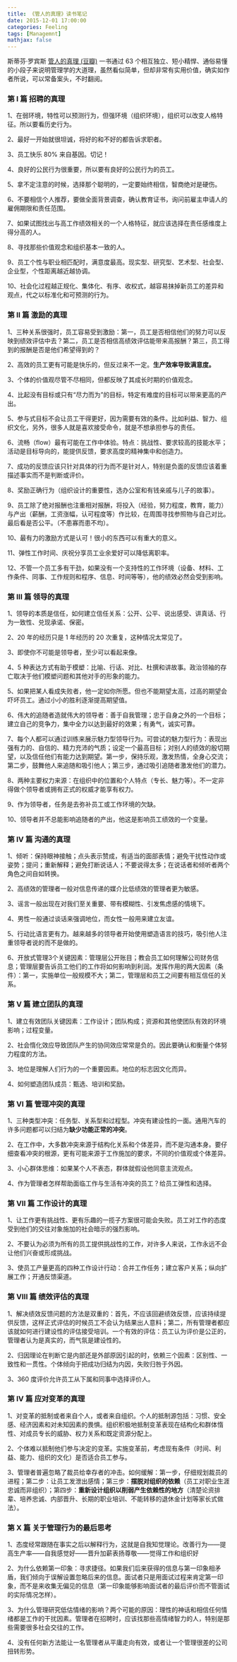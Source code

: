 ```yaml
---
title: 《管人的真理》读书笔记
date: 2015-12-01 17:00:00
categories: Feeling
tags: [Managemnt]
mathjax: false
---
```


斯蒂芬·罗宾斯 [管人的真理 (豆瓣)](https://book.douban.com/subject/1018540/) 一书通过 63 个相互独立、短小精悍、通俗易懂的小段子来说明管理学的大道理，虽然看似简单，但却非常有实用价值，确实如作者所说，可以常备案头，不时翻阅。

<!--more-->

### 第 I 篇 招聘的真理

1、在弱环境，特性可以预测行为，但强环境（组织环境），组织可以改变人格特征。所以要看历史行为。

2、最好一开始就很坦诚，将好的和不好的都告诉求职者。

3、员工快乐 80% 来自基因。切记！

4、良好的公民行为很重要，所以要有良好的公民行为的员工。

5、拿不定注意的时候，选择那个聪明的，一定要始终相信，智商绝对是硬伤。

6、不要相信个人推荐，要做全面背景调查，确认教育证书，询问前雇主申请人的雇佣期限和责任范围。

7、如果试图找出与高工作绩效相关的一个人格特征，就应该选择在责任感维度上得分高的人。

8、寻找那些价值观念和组织基本一致的人。

9、员工个性与职业相匹配时，满意度最高。现实型、研究型、艺术型、社会型、企业型，个性距离越近越协调。

10、社会化过程越正规化、集体化、有序、收权式，越容易抹掉新员工的差异和观点，代之以标准化和可预测的行为。

### 第 II 篇 激励的真理

1、三种关系很强时，员工容易受到激励：第一，员工是否相信他们的努力可以反映到绩效评估中去？第二，员工是否相信高绩效评估能带来高报酬？第三，员工得到的报酬是否是他们希望得到的？

2、高效的员工更有可能是快乐的，但反过来不一定。**生产效率导致满意度。**

3、个体的价值观尽管不尽相同，但都反映了其成长时期的价值观念。

4、比起没有目标或只有“尽力而为”的目标，特定有难度的目标可以带来更高的产出。

5、参与式目标不会让员工干得更好，因为需要有效的条件。比如利益、智力、组织文化，另外，很多人就是喜欢接受命令，就是不想承担参与的责任。

6、流畅（flow）最有可能在工作中体验。特点：挑战性、要求较高的技能水平；活动是目标导向的，能提供反馈，要求高度的精神集中和创造力。

7、成功的反馈应该只针对具体的行为而不是针对人，特别是负面的反馈应该着重描述事实而不是判断或评价。

8、奖励正确行为（组织设计的重要性，选办公室和有钱亲戚与儿子的故事）。

9、员工除了绝对报酬也注重相对报酬，将投入（经验，努力程度，教育，能力）与产出（薪酬，工资涨幅，认可程度等）作比较，在周围寻找参照物与自己对比。最后看是否公平。（不患寡而患不均）。

10、最有力的激励方式是认可！很小的东西可以有重大的意义。

11、弹性工作时间、庆祝分享员工业余爱好可以降低离职率。

12、不管一个员工多有干劲，如果没有一个支持性的工作环境（设备、材料、工作条件、同事、工作规则和程序、信息、时间等等），他的绩效必然会受到影响。

### 第 III 篇 领导的真理

1、领导的本质是信任，如何建立信任关系：公开、公平、说出感受、讲真话、行为一致性、兑现承诺、保密。

2、20 年的经历只是 1 年经历的 20 次重复，这种情况太常见了。

3、即使你不可能是领导者，至少可以看起来像。

4、5 种表达方式有助于模塑：比喻、行话、对比、杜撰和讲故事。政治领袖的存亡取决于他们模塑问题和其他对手的形象的能力。

5、如果把某人看成失败者，他一定如你所愿。但也不能期望太高，过高的期望会吓坏员工。通过小小的胜利逐渐提高期望值。

6、伟大的追随者造就伟大的领导者：善于自我管理；忠于自身之外的一个目标；建立自己的竞争力，集中全力以达到最好的效果；有勇气，诚实可靠。

7、每个人都可以通过训练来展示魅力型领导行为。可尝试的魅力型行为：表现出强有力的、自信的、精力充沛的气质；设定一个最高目标；对别人的绩效的殷切期望，以及信任他们有能力达到期望。第一步，保持乐观，激发热情，全身心交流；第二步，鼓舞他人来追随和吸引他人；第三步，通过吸引追随者激发他们的潜力。

8、两种主要权力来源：在组织中的位置和个人特点（专长、魅力等）。不一定非得做个领导者或拥有正式的权威才能享有权力。

9、作为领导者，任务是去弥补员工或工作环境的欠缺。

10、领导者并不总能影响追随者的产出，他这是影响员工绩效的一个变量。

### 第 IV 篇 沟通的真理

1、倾听：保持眼神接触；点头表示赞成，有适当的面部表情；避免干扰性动作或姿势；提问；重新解释；避免打断说话人；不要说得太多；在说话者和倾听者两个角色之间自如转换。

2、高绩效的管理者一般对信息传递的媒介比低绩效的管理者更为敏感。

3、谣言一般出现在对我们至关重要、带有模糊性、引发焦虑感的情境下。

4、男性一般通过谈话来强调地位，而女性一般用来建立友谊。

5、行动比语言更有力。越来越多的领导者开始使用塑造语言的技巧，吸引他人注重领导者说的而不是做的。

6、开放式管理3个关键因素：管理层公开账目；教会员工如何理解公司财务信息；管理层要告诉员工他们的工作将如何影响到利润。发挥作用的两大因素（条件）：第一，实施单位一般规模不大；第二，管理层和员工之间要有相互信任的关系。

### 第 V 篇 建立团队的真理

1、建立有效团队关键因素：工作设计；团队构成；资源和其他使团队有效的环境影响；过程变量。

2、社会惰化效应导致团队产生的协同效应常常是负的。因此要确认和衡量个体努力程度的方法。

3、地位是理解人们行为的一个重要因素。地位的标志因文化而异。

4、如何塑造团队成员：甄选、培训和奖励。

### 第 VI 篇 管理冲突的真理

1、三种类型冲突：任务型、关系型和过程型。冲突有建设性的一面。通用汽车的许多问题都可以归结为**缺少功能正常的冲突**。

2、在工作中，大多数冲突来源于结构化关系和个体差异，而不是沟通本身。要仔细查看冲突的根源，更有可能来源于工作施加的要求，不同的价值观或个体差异。

3、小心群体思维：如果某个人不表态，群体就假设他同意主流观点。

4、作为管理者怎样帮助面临工作与生活有冲突的员工？给员工弹性和选择。

### 第 VII 篇 工作设计的真理

1、让工作更有挑战性、更有乐趣的一揽子方案很可能会失败。员工对工作的态度受到他们的交往对象施加的社会暗示的强烈影响。

2、不要认为必须为所有的员工提供挑战性的工作，对许多人来说，工作永远不会让他们兴奋或形成挑战。

3、使员工产量更高的四种工作设计行动：合并工作任务；建立客户关系；纵向扩展工作；开通反馈渠道。

### 第 VIII 篇 绩效评估的真理

1、解决绩效反馈问题的方法是双重的：首先，不应该回避绩效反馈，应该持续提供反馈，这样正式评估的时候员工不会认为结果出人意料；第二，所有管理者都应该就如何进行建设性的评估接受培训。一个有效的评估：员工认为评价是公正的，管理者认为是真实的，而气氛是建设性的。

2、归因理论在判断它是内部还是外部原因引起的时，依赖三个因素：区别性、一致性和一贯性。个体倾向于把成功归结为内因，失败归咎于外因。

3、360 度评价允许员工从下属和同事中选择评价人。

### 第 IV 篇 应对变革的真理

1、对变革的抵制或者来自个人，或者来自组织。个人的抵制源包括：习惯、安全感、经济因素和对未知因素的畏惧。组织积极地抵制变革表现在结构化和群体惰性、对成员专长的威胁、权力关系和既定资源分配上。

2、个体难以抵制他们参与决定的变革。实施变革前，考虑现有条件（时间、利益、能力、组织的文化）是否适合员工参与。

3、管理者普遍忽略了裁员给幸存者的冲击。如何缓解：第一步，仔细规划裁员的进程；第二步：让员工发泄出感情；第三步：**摆脱对组织的依赖**（员工对职业生涯忠诚而非组织）；第四步：**重新设计组织以削弱产生依赖性的地方**（清楚论资排辈、培养忠诚、内部晋升、长期的职业培训、不能转移的退休金计划等家长式做法）。

### 第 X 篇 关于管理行为的最后思考

1、态度经常跟随在事实之后以解释行为，这就是自我知觉理论。改善行为——提高生产率——自我感觉好——晋升加薪表扬尊敬——觉得工作和组织好

2、为什么依赖第一印象：寻求捷径。如果我们后来获得的信息与第一印象相矛盾，我们倾向于误解设置忽略后来的信息。面试者只是用面试过程来肯定第一印象，而不是来收集无偏见的信息（第一印象能够影响面试者的最后评价而不管面试的实际情况怎样）。

3、为什么管理研究低估情绪的影响？两个可能的原因：理性的神话和相信任何情绪都是工作的干扰因素。管理者在招聘时，应该找那些高情绪智力的人，特别是那些需要很多社会交往的工作。

4、没有任何新方法能让一名管理者从平庸走向有效，或者让一个管理很差的公司扭转形势。